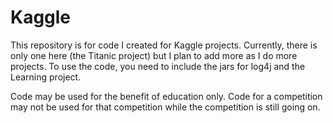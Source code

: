 Kaggle
======
This repository is for code I created for Kaggle projects.  Currently, there is only one here (the Titanic project) but I plan to add more as I do more projects.
To use the code, you need to include the jars for log4j and the Learning project.

Code may be used for the benefit of education only.  Code for a competition may not be used for that competition while the competition is still going on.
